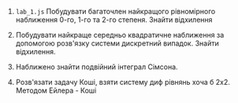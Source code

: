1. ```lab_1.js``` Побудувати багаточлен найкращого рівномірного наближення 0-го, 1-го та 2-го степеня. Знайти відхилення

2. Побудувати найкраще середньо квадратичне наближення за допомогою розв'язку системи дискретний випадок. Знайти відхилення.

3. Наближено знайти подвійний інтеграл Сімсона.

4. Розв'язати задачу Коші, взяти систему диф рівнянь хоча б 2х2. Методом Ейлера - Коші
